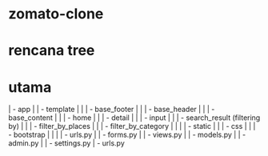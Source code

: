 # zomato-clone

# rencana tree
# utama
  | - app
  |     | - template
  |     |       | - base_footer
  |     |       | - base_header
  |     |       | - base_content
  |     |       | - home
  |     |       | - detail
  |     |       | - input
  |     |       | - search_result (filtering by)
  |     |       | - filter_by_places
  |     |       | - filter_by_category
  |     |
  |     | - static
  |     |       | - css
  |     |       | - bootstrap
  |     |
  |     | - urls.py
  |     | - forms.py
  |     | - views.py
  |     | - models.py
  |     | - admin.py
  |
  | - settings.py
  | - urls.py

